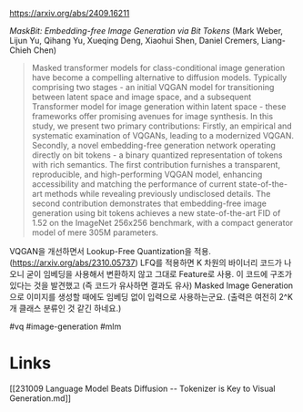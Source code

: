 https://arxiv.org/abs/2409.16211

*MaskBit: Embedding-free Image Generation via Bit Tokens* (Mark Weber, Lijun Yu, Qihang Yu, Xueqing Deng, Xiaohui Shen, Daniel Cremers, Liang-Chieh Chen)

> Masked transformer models for class-conditional image generation have become a compelling alternative to diffusion models. Typically comprising two stages - an initial VQGAN model for transitioning between latent space and image space, and a subsequent Transformer model for image generation within latent space - these frameworks offer promising avenues for image synthesis. In this study, we present two primary contributions: Firstly, an empirical and systematic examination of VQGANs, leading to a modernized VQGAN. Secondly, a novel embedding-free generation network operating directly on bit tokens - a binary quantized representation of tokens with rich semantics. The first contribution furnishes a transparent, reproducible, and high-performing VQGAN model, enhancing accessibility and matching the performance of current state-of-the-art methods while revealing previously undisclosed details. The second contribution demonstrates that embedding-free image generation using bit tokens achieves a new state-of-the-art FID of 1.52 on the ImageNet 256x256 benchmark, with a compact generator model of mere 305M parameters.

VQGAN을 개선하면서 Lookup-Free Quantization을 적용. (https://arxiv.org/abs/2310.05737) LFQ를 적용하면 K 차원의 바이너리 코드가 나오니 굳이 임베딩을 사용해서 변환하지 않고 그대로 Feature로 사용. 이 코드에 구조가 있다는 것을 발견했고 (즉 코드가 유사하면 결과도 유사) Masked Image Generation으로 이미지를 생성할 때에도 임베딩 없이 입력으로 사용하는군요. (출력은 여전히 2^K개 클래스 분류인 것 같긴 하네요.)

#vq #image-generation #mlm

# Links

[[231009 Language Model Beats Diffusion -- Tokenizer is Key to Visual Generation.md]]